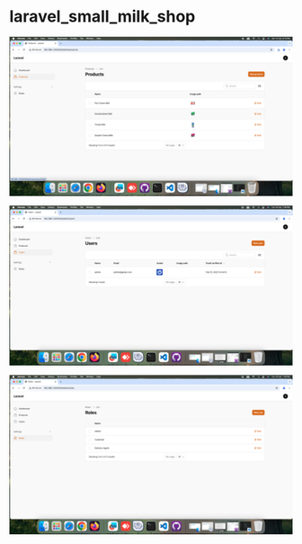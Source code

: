 # laravel_small_milk_shop
 
![Image](screenshots/productimg.png)

![Image](screenshots/Userimgwithavatar_img.png)

![Image](screenshots/Roleimg.png)